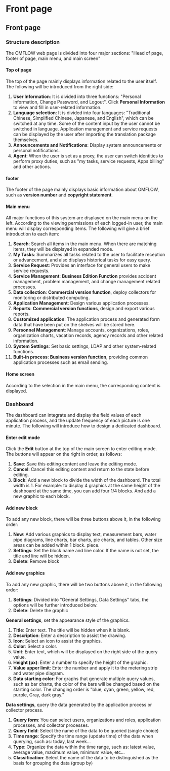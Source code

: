 # Front page

## Front page

### Structure description

The OMFLOW web page is divided into four major sections: "Head of page, footer of page, main menu, and main screen"

#### Top of page

The top of the page mainly displays information related to the user itself. The following will be introduced from the right side:

1. **User Information**: It is divided into three functions: "Personal Information, Change Password, and Logout". Click **Personal Information** to view and fill in user-related information.
2. **Language selection**: It is divided into four languages: "Traditional Chinese, Simplified Chinese, Japanese, and English", which can be switched at any time. Some of the content input by the user cannot be switched in language. Application management and service requests can be displayed by the user after importing the translation package themselves.
3. **Announcements and Notifications**: Display system announcements or personal notifications.
4. **Agent**: When the user is set as a proxy, the user can switch identities to perform proxy duties, such as "my tasks, service requests, Apps billing" and other actions.

#### footer

The footer of the page mainly displays basic information about OMFLOW, such as **version number** and **copyright statement**.

#### Main menu

All major functions of this system are displayed on the main menu on the left. According to the viewing permissions of each logged-in user, the main menu will display corresponding items. The following will give a brief introduction to each item:

1. **Search**: Search all items in the main menu. When there are matching items, they will be displayed in expanded mode.
2. **My Tasks**: Summarizes all tasks related to the user to facilitate reception or advancement, and also displays historical tasks for easy query.
3. **Service Request**: Provides an interface for general users to make service requests.
4. **Service Management**: **Business Edition Function** provides accident management, problem management, and change management related processes.
5. **Data collection**: **Commercial version function**, deploy collectors for monitoring or distributed computing.
6. **Application Management**: Design various application processes.
7. **Reports**: **Commercial version functions**, design and export various reports.
8. **Customized application**: The application process and generated form data that have been put on the shelves will be stored here.
9. **Personnel Management**: Manage accounts, organizations, roles, organization charts, vacation records, agency records and other related information.
10. **System Settings**: Set basic settings, LDAP and other system-related functions.
11. **Built-in process**: **Business version function**, providing common application processes such as email sending.

#### Home screen

According to the selection in the main menu, the corresponding content is displayed.

### Dashboard

The dashboard can integrate and display the field values ​​of each application process, and the update frequency of each picture is one minute. The following will introduce how to design a dedicated dashboard.

#### Enter edit mode

Click the **Edit** button at the top of the main screen to enter editing mode. The buttons will appear on the right in order, as follows:

1. **Save**: Save this editing content and leave the editing mode.
2. **Cancel**: Cancel this editing content and return to the state before editing.
3. **Block**: Add a new block to divide the width of the dashboard. The total width is 1. For example: to display 4 graphics at the same height of the dashboard at the same time, you can add four 1/4 blocks. And add a new graphic to each block.

#### Add new block

To add any new block, there will be three buttons above it, in the following order:

1. **New**: Add various graphics to display text, measurement bars, water pipe diagrams, line charts, bar charts, pie charts, and tables. Other size areas can be added within 1 block. piece.
2. **Settings**: Set the block name and line color. If the name is not set, the title and line will be hidden.
3. **Delete**: Remove block

#### Add new graphics

To add any new graphic, there will be two buttons above it, in the following order:

1. **Settings**: Divided into "General Settings, Data Settings" tabs, the options will be further introduced below.
2. **Delete**: Delete the graphic

**General settings**, set the appearance style of the graphics.

1. **Title**: Enter text. The title will be hidden when it is blank.
2. **Description**: Enter a description to assist the drawing.
3. **Icon**: Select an icon to assist the graphics.
4. **Color**: Select a color.
5. **Unit**: Enter text, which will be displayed on the right side of the query value.
6. **Height (px)**: Enter a number to specify the height of the graphic.
7. **Value upper limit**: Enter the number and apply it to the metering strip and water pipe diagram.
8. **Data starting color**: For graphs that generate multiple query values, such as bar charts, the color of the bars will be changed based on the starting color. The changing order is "blue, cyan, green, yellow, red, purple, Gray, dark gray."

**Data settings**, query the data generated by the application process or collector process.

1. **Query form**: You can select users, organizations and roles, application processes, and collector processes.
2. **Query field**: Select the name of the data to be queried (single choice)
3. **Time range**: Specify the time range (update time) of the data when querying, such as: today, last week...
4. **Type**: Organize the data within the time range, such as: latest value, average value, maximum value, minimum value, etc...
5. **Classification**: Select the name of the data to be distinguished as the basis for grouping the data (group by)

